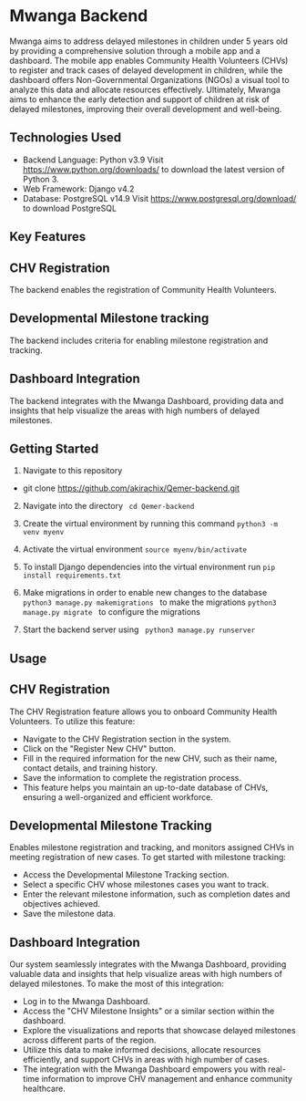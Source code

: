 # Mwanga Backend
Mwanga aims to address delayed milestones in children under 5 years old by providing a comprehensive solution through a mobile app and a dashboard. 
The mobile app enables Community Health Volunteers (CHVs) to register and track cases of delayed development in children,
while the dashboard offers Non-Governmental Organizations (NGOs) a visual tool to analyze this data and allocate resources effectively.
Ultimately, Mwanga aims to enhance the early detection and support of children at risk of delayed milestones, improving their overall development and well-being.
## Technologies Used
- Backend Language: Python v3.9
Visit https://www.python.org/downloads/ to download the latest version of Python 3.
- Web Framework: Django v4.2
- Database: PostgreSQL v14.9
 Visit https://www.postgresql.org/download/ to download PostgreSQL

## Key Features

## CHV Registration
The backend enables the registration of Community Health Volunteers.

## Developmental Milestone tracking
The backend includes criteria for enabling milestone registration and tracking.

## Dashboard Integration
 The backend integrates with the Mwanga Dashboard, providing data and insights that help visualize the areas with high numbers of delayed milestones.


## Getting Started
1.  Navigate to this repository
   - git clone https://github.com/akirachix/Qemer-backend.git
2. Navigate into the directory
`` 
cd Qemer-backend
``
3. Create the virtual environment by running this command
``
python3 -m venv myenv
``
 4. Activate the virtual environment
`` source myenv/bin/activate
``
 5. To install Django dependencies into the virtual environment run
``pip install requirements.txt
``

6.  Make migrations in order to enable new changes to the database
  ``python3 manage.py makemigrations `` to make the migrations
  ``python3 manage.py migrate `` to configure the migrations
7. Start the backend server using
`` 
python3 manage.py runserver
``

## Usage

## CHV Registration
The CHV Registration feature allows you to onboard Community Health Volunteers. To utilize this feature:

- Navigate to the CHV Registration section in the system.
- Click on the "Register New CHV" button.
- Fill in the required information for the new CHV, such as their name, contact details, and training history.
- Save the information to complete the registration process.
- This feature helps you maintain an up-to-date database of CHVs, ensuring a well-organized and efficient workforce.

## Developmental Milestone Tracking
Enables milestone registration and tracking, and monitors assigned CHVs in meeting registration of new cases. To get started with milestone tracking:

- Access the Developmental Milestone Tracking section.
- Select a specific CHV whose milestones cases you want to track.
- Enter the relevant milestone information, such as completion dates and objectives achieved.
- Save the milestone data.

## Dashboard Integration
Our system seamlessly integrates with the Mwanga Dashboard, providing valuable data and insights that help visualize areas with high numbers of delayed milestones. To make the most of this integration:

- Log in to the Mwanga Dashboard.
- Access the "CHV Milestone Insights" or a similar section within the dashboard.
- Explore the visualizations and reports that showcase delayed milestones across different parts of the region.
- Utilize this data to make informed decisions, allocate resources efficiently, and support CHVs in areas with high number of cases.
- The integration with the Mwanga Dashboard empowers you with real-time information to improve CHV management and enhance community healthcare.

